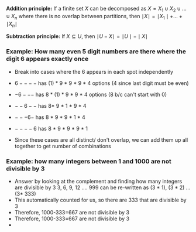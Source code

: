**Addition principle:** If a finite set $X$ can be decomposed as $X=X_{1} \cup X_{2}\cup\dots \cup X_{n}$ where there is no overlap between partitions, then $\mid X\mid = \mid X_{1}\mid+\dots+\mid X_{n}\mid$

**Subtraction principle:** If $X \subseteq U$, then $\mid U-X\mid = \mid U \mid-\mid X\mid$

### Example: How many even 5 digit numbers are there where the digit $6$ appears exactly once
- Break into cases where the $6$ appears in each spot independently
- $6 ----$ has (1) * 9 * 9 * 9 * 4 options (4 since last digit must be even)
- $-6---$ has 8 * (1) * 9 * 9 * 4 options (8 b/c can't start with 0)
- $--6--$ has 8* 9 * 1 * 9 * 4
- $---6-$ has 8 * 9 * 9 * 1 * 4
- $----6$ has 8 * 9 * 9 * 9 * 1

- Since these cases are all distinct/ don't overlap, we can add them up all together to get number of combinations

### Example: how many integers between 1 and 1000 are not divisible by 3
- Answer by looking at the complement and finding how many integers are divisible by 3
3, 6, 9, 12 .... 999 can be re-written as (3 * 1), (3 * 2) ... (3* 333)
- This automatically counted for us, so there are 333 that are divisible by 3
- Therefore, 1000-333=667 are not divisible by 3
- Therefore, 1000-333=667 are not divisible by 3
-